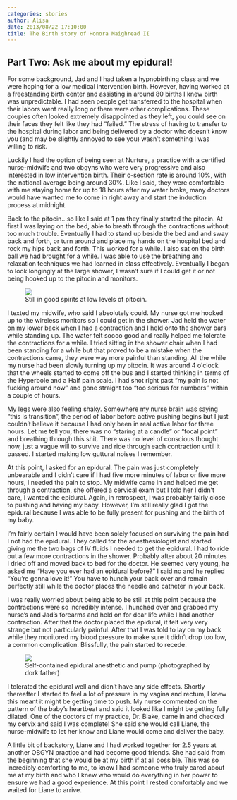 ```yaml
---
categories: stories
author: Alisa
date: 2013/08/22 17:10:00
title: The Birth story of Honora Maighread II
---
```


## Part Two: Ask me about my epidural!

For some background, Jad and I had taken a hypnobirthing class and we were hoping for a low medical intervention birth. However, having worked at a freestanding birth center and assisting in around 80 births I knew birth was unpredictable.  I had seen people get transferred to the hospital when their labors went really long or there were other complications. These couples often looked extremely disappointed as they left, you could see on their faces they felt like they had “failed.” The stress of having to transfer to the hospital during labor and being delivered by a doctor who doesn’t know you (and may be slightly annoyed to see you) wasn’t something I was willing to risk.  

Luckily I had the option of being seen at Nurture, a practice with a certified nurse-midwife and two obgyns who were very progressive and also interested in low intervention birth. Their c-section rate is around 10%, with the national average being around 30%.  Like I said, they were comfortable with me staying home for up to 18 hours after my water broke, many doctors would have wanted me to come in right away and start the induction process at midnight.  


Back to the pitocin...so like I said at 1 pm they finally started the pitocin. At first I was laying on the bed, able to breath through the contractions without too much trouble. Eventually I had to stand up beside the bed and and sway back and forth, or turn around and place my hands on the hospital bed and rock my hips back and forth.  This worked for a while. I also sat on the birth ball we had brought for a while. I was able to use the breathing and relaxation techniques we had learned in class effectively.  Eventually I began to look longingly at the large shower, I wasn’t sure if I could get it or not being hooked up to the pitocin and monitors. 

<figure class="floatleft">
<img src="/img/img_1158_medium.jpg" />
<figcaption class="width450">Still in good spirits at low levels of pitocin.</figcaption>
</figure>

I texted my midwife, who said I absolutely could. My nurse got me hooked up to the wireless monitors so I could get in the shower. Jad held the water on my lower back when I had a contraction and I held onto the shower bars while standing up.  The water felt soooo good and really helped me tolerate the contractions for a while. I tried sitting in the shower chair when I had been standing for a while but that proved to be a mistake when the contractions came, they were way more painful than standing.  All the while my nurse had been slowly turning up my pitocin.  It was around 4 o'clock that the wheels started to come off the bus and I started thinking in terms of the Hyperbole and a Half pain scale.  I had shot right past “my pain is not fucking around now” and gone straight too “too serious for numbers” within a couple of hours.  

My legs were also feeling shaky. Somewhere my nurse brain was saying “this is transition”, the period of labor before active pushing begins but I just couldn’t believe it because I had only been in real active labor for three hours.  Let me tell you, there was no “staring at a candle” or “focal point” and breathing through this shit. There was no level of conscious thought now, just a vague will to survive and ride through each contraction until it passed. I started making low guttural noises I remember. 

At this point, I asked for an epidural.  The pain was just completely unbearable and I didn’t care if I had five more minutes of labor or five more hours, I needed the pain to stop.  My midwife came in and helped me get through a contraction, she offered a cervical exam but I told her I didn’t care, I wanted the epidural.  Again, in retrospect, I was probably fairly close to pushing and having my baby. However, I’m still really glad I got the epidural because I was able to be fully present for pushing and the birth of my baby.  

I’m fairly certain I would have been solely focused on surviving the pain had I not had the epidural.  They called for the anesthesiologist and started giving me the two bags of IV fluids I needed to get the epidural.  I had to ride out a few more contractions in the shower.  Probably after about 20 minutes I dried off and moved back to bed for the doctor. He seemed very young, he asked me “Have you ever had an epidural before?” I said no and he replied “You’re gonna love it!” You have to hunch your back over and remain perfectly still while the doctor places the needle and catheter in your back. 

I was really worried about being able to be still at this point because the contractions were so incredibly intense. I hunched over and grabbed my nurse’s and Jad’s forearms and held on for dear life while I had another contraction. After that the doctor placed the epidural, it felt very very strange but not particularly painful.  After that I was told to lay on my back while they monitored my blood pressure to make sure it didn’t drop too low, a common  complication.  Blissfully, the pain started to recede.  

<figure class="floatright">
<img src="/img/img_1190_medium.jpg" />
<figcaption class="width450">Self-contained epidural anesthetic and pump (photographed by dork father)</figcaption>
</figure>

I tolerated the epidural well and didn’t have any side effects. Shortly thereafter I started to feel a lot of pressure in my vagina and rectum, I knew this meant it might be getting time to push. My nurse commented on the pattern of the baby’s heartbeat and said it looked like I might be getting fully dilated.  One of the doctors of my practice, Dr. Blake, came in and checked my cervix and said I was complete! She said she would call Liane, the nurse-midwife to let her know and Liane would come and deliver the baby.  

A little bit of backstory, Liane and I had worked together for 2.5 years at another OBGYN practice and had become good friends. She had said from the beginning that she would be at my birth if at all possible. This was so incredibly comforting to me,  to know I had someone who truly cared about me at my birth and who I knew who would do everything in her power to ensure we had a good experience.  At this point I rested comfortably and we waited for Liane to arrive.  